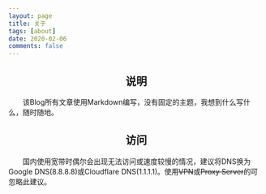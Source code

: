 ```yaml
---
layout: page
title: 关于
tags: [about]
date: 2020-02-06
comments: false
---
```


## <center>说明</center>
&emsp;&emsp;该Blog所有文章使用Markdown编写，没有固定的主题，我想到什么写什么，随时随地。
## <center>访问</center>
&emsp;&emsp;国内使用宽带时偶尔会出现无法访问或速度较慢的情况，建议将DNS换为Google DNS(8.8.8.8)或Cloudflare DNS(1.1.1.1)。使用~~VPN~~或~~Proxy Server~~的可忽略此建议。
